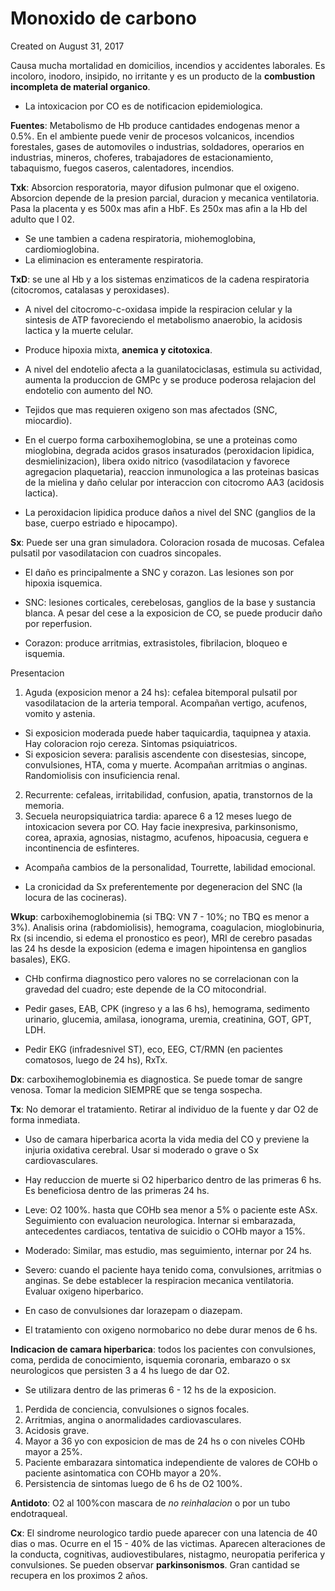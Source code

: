# Monoxido de carbono
Created on August 31, 2017

Causa mucha mortalidad en domicilios, incendios y accidentes laborales. Es incoloro, inodoro, insipido, no irritante y es un producto de la **combustion incompleta de material organico**.

- La intoxicacion por CO es de notificacion epidemiologica.

**Fuentes**: Metabolismo de Hb produce cantidades endogenas menor a 0.5%. En el ambiente puede venir de procesos volcanicos, incendios forestales, gases de automoviles o industrias, soldadores, operarios en industrias, mineros, choferes, trabajadores de estacionamiento, tabaquismo, fuegos caseros, calentadores, incendios.

**Txk**: Absorcion resporatoria, mayor difusion pulmonar que el oxigeno. Absorcion depende de la presion parcial, duracion y mecanica ventilatoria. Pasa la placenta y es 500x mas afin a HbF. Es 250x mas afin a la Hb del adulto que l 02.

- Se une tambien a cadena respiratoria, miohemoglobina, cardiomioglobina.
- La eliminacion es enteramente respiratoria.

**TxD**: se une al Hb y a los sistemas enzimaticos de la cadena respiratoria (citocromos, catalasas y peroxidases).

- A nivel del citocromo-c-oxidasa impide la respiracion celular y la sintesis de ATP favoreciendo el metabolismo anaerobio, la acidosis lactica y la muerte celular.
- Produce hipoxia mixta, **anemica y citotoxica**.
- A nivel del endotelio afecta a la guanilatociclasas, estimula su actividad, aumenta la produccion de GMPc y se produce poderosa relajacion del endotelio con aumento del NO.
- Tejidos que mas requieren oxigeno son mas afectados (SNC, miocardio).

- En el cuerpo forma carboxihemoglobina, se une a proteinas como mioglobina, degrada acidos grasos insaturados (peroxidacion lipidica, desmielinizacion), libera oxido nitrico (vasodilatacion y favorece agregacion plaquetaria), reaccion inmunologica a las proteinas basicas de la mielina y daño celular por interaccion con citocromo AA3 (acidosis lactica).

- La peroxidacion lipidica produce daños a nivel del SNC (ganglios de la base, cuerpo estriado e hipocampo).

**Sx**: Puede ser una gran simuladora. Coloracion rosada de mucosas. Cefalea pulsatil por vasodilatacion con cuadros sincopales.


- El daño es principalmente a SNC y corazon. Las lesiones son por hipoxia isquemica.

- SNC: lesiones corticales, cerebelosas, ganglios de la base y sustancia blanca. A pesar del cese a la exposicion de CO, se puede producir daño por reperfusion.
- Corazon: produce arritmias, extrasistoles, fibrilacion, bloqueo e isquemia.

Presentacion

1. Aguda (exposicion menor a 24 hs): cefalea bitemporal pulsatil por vasodilatacion de la arteria temporal. Acompañan vertigo, acufenos, vomito y astenia.

  - Si exposicion moderada puede haber taquicardia, taquipnea y ataxia. Hay coloracion rojo cereza. Sintomas psiquiatricos.
  - Si exposicion severa: paralisis ascendente con disestesias, sincope, convulsiones, HTA, coma y muerte. Acompañan arritmias o anginas. Randomiolisis con insuficiencia renal.

2. Recurrente: cefaleas, irritabilidad, confusion, apatia, transtornos de la memoria.
3. Secuela neuropsiquiatrica tardia: aparece 6 a 12 meses luego de intoxicacion severa por CO. Hay facie inexpresiva, parkinsonismo, corea, apraxia, agnosias, nistagmo, acufenos, hipoacusia, ceguera e incontinencia de esfinteres.

  - Acompaña cambios de la personalidad, Tourrette, labilidad emocional.

- La cronicidad da Sx  preferentemente por degeneracion del SNC (la locura de las cocineras).

**Wkup**: carboxihemoglobinemia (si TBQ: VN 7 - 10%; no TBQ es menor a 3%). Analisis orina (rabdomiolisis), hemograma, coagulacion, mioglobinuria, Rx (si incendio, si edema el pronostico es peor), MRI de cerebro pasadas las 24 hs desde la exposicion (edema e imagen hipointensa en ganglios basales), EKG.

- CHb confirma diagnostico pero valores no se correlacionan con la gravedad del cuadro; este depende de la CO mitocondrial.

- Pedir gases, EAB, CPK (ingreso y a las 6 hs), hemograma, sedimento urinario, glucemia, amilasa, ionograma, uremia, creatinina, GOT, GPT, LDH.
- Pedir EKG (infradesnivel ST), eco, EEG, CT/RMN (en pacientes comatosos, luego de 24 hs), RxTx.

**Dx**: carboxihemoglobinemia es diagnostica. Se puede tomar de sangre venosa. Tomar la medicion SIEMPRE que se tenga sospecha.

**Tx**: No demorar el tratamiento. Retirar al individuo de la fuente y dar O2 de forma inmediata.

- Uso de camara hiperbarica acorta la vida media del CO y previene la injuria oxidativa cerebral. Usar si moderado o grave o Sx cardiovasculares.
- Hay reduccion de muerte si O2 hiperbarico dentro de las primeras 6 hs. Es beneficiosa dentro de las primeras 24 hs.

- Leve: O2 100%. hasta que COHb sea menor a 5% o paciente este ASx. Seguimiento con evaluacion neurologica. Internar si embarazada, antecedentes cardiacos, tentativa de suicidio o COHb mayor a 15%.
- Moderado: Similar, mas estudio, mas seguimiento, internar por 24 hs.
- Severo: cuando el paciente haya tenido coma, convulsiones, arritmias o anginas. Se debe establecer la respiracion mecanica ventilatoria. Evaluar oxigeno hiperbarico.

- En caso de convulsiones dar lorazepam o diazepam.
- El tratamiento con oxigeno normobarico no debe durar menos de 6 hs.

**Indicacion de camara hiperbarica**: todos los pacientes con convulsiones, coma, perdida de conocimiento, isquemia coronaria, embarazo o sx neurologicos que persisten 3 a 4 hs luego de dar O2.

- Se utilizara dentro de las primeras 6 - 12 hs de la exposicion.

1. Perdida de conciencia, convulsiones o signos focales.
2. Arritmias, angina o anormalidades cardiovasculares.
3. Acidosis grave.
4. Mayor a 36 yo con exposicion de mas de 24 hs o con niveles COHb mayor a 25%.
5. Paciente embarazara sintomatica independiente de valores de COHb o paciente asintomatica con COHb mayor a 20%.
6. Persistencia de sintomas luego de 6 hs de O2 100%.

**Antidoto**: O2 al 100%con mascara de *no reinhalacion* o por un tubo endotraqueal.

**Cx**: El sindrome neurologico tardio puede aparecer con una latencia de 40 dias o mas. Ocurre en el 15 - 40% de las victimas. Aparecen alteraciones de la conducta, cognitivas, audiovestibulares, nistagmo, neuropatia periferica y convulsiones. Se pueden observar **parkinsonismos**. Gran cantidad se recupera en los proximos 2 años.
